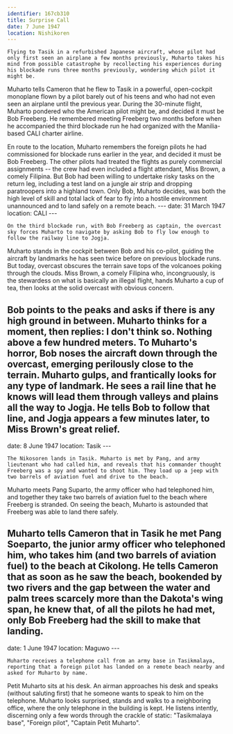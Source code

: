 ```yaml
---
identifier: 167cb310
title: Surprise Call
date: 7 June 1947 
location: Nishikoren
---
```


``` synopsis
Flying to Tasik in a refurbished Japanese aircraft, whose pilot had only first seen an airplane a few months previously, Muharto takes his mind from possible catastrophe by recollecting his experiences during his blockade runs three months previously, wondering which pilot it might be.
```

Muharto tells Cameron that he flew to Tasik in a powerful, open-cockpit
monoplane flown by a pilot barely out of his teens and who had not even
seen an airplane until the previous year. During the 30-minute flight,
Muharto pondered who the American pilot might be, and decided it must be
Bob Freeberg. He remembered meeting Freeberg two months before when he
accompanied the third blockade run he had organized with the
Manilia-based CALI charter airline.

En route to the location, Muharto remembers the foreign pilots he had
commissioned for blockade runs earlier in the year, and decided it must
be Bob Freeberg. The other pilots had treated the flights as purely
commercial assignments -- the crew had even included a flight attendant,
Miss Brown, a comely Filipina. But Bob had been willing to undertake
risky tasks on the return leg, including a test land on a jungle air
strip and dropping paratroopers into a highland town. Only Bob, Muharto
decides, was both the high level of skill and total lack of fear to fly
into a hostile environment unannounced and to land safely on a remote
beach. --- date: 31 March 1947 location: CALI ---

``` {.synopsis}
On the third blockade run, with Bob Freeberg as captain, the overcast sky forces Muharto to navigate by asking Bob to fly low enough to follow the railway line to Jogja. 
```

Muharto stands in the cockpit between Bob and his co-pilot, guiding the
aircraft by landmarks he has seen twice before on previous blockade
runs. But today, overcast obscures the terrain save tops of the
volcanoes poking through the clouds. Miss Brown, a comely Filipina who,
incongruously, is the stewardess on what is basically an illegal flight,
hands Muharto a cup of tea, then looks at the solid overcast with
obvious concern.

Bob points to the peaks and asks if there is any high ground in between. Muharto thinks for a moment, then replies: I don't think so. Nothing above a few hundred meters. To Muharto's horror, Bob noses the aircraft down through the overcast, emerging perilously close to the terrain. Muharto gulps, and frantically looks for any type of landmark. He sees a rail line that he knows will lead them through valleys and plains all the way to Jogja. He tells Bob to follow that line, and Jogja appears a few minutes later, to Miss Brown's great relief.
------------------------------------------------------------------------------------------------------------------------------------------------------------------------------------------------------------------------------------------------------------------------------------------------------------------------------------------------------------------------------------------------------------------------------------------------------------------------------------------------------------------------------------------------------------------

date: 8 June 1947 location: Tasik ---

``` {.treatment}
The Nikosoren lands in Tasik. Muharto is met by Pang, and army lieutenant who had called him, and reveals that his commander thought Freeberg was a spy and wanted to shoot him. They load up a jeep with two barrels of aviation fuel and drive to the beach. 
```

Muharto meets Pang Suparto, the army officer who had telephoned him, and
together they take two barrels of aviation fuel to the beach where
Freeberg is stranded. On seeing the beach, Muharto is astounded that
Freeberg was able to land there safely.

Muharto tells Cameron that in Tasik he met Pang Soeparto, the junior army officer who telephoned him, who takes him (and two barrels of aviation fuel) to the beach at Cikolong. He tells Cameron that as soon as he saw the beach, bookended by two rivers and the gap between the water and palm trees scarcely more than the Dakota's wing span, he knew that, of all the pilots he had met, only Bob Freeberg had the skill to make that landing.
-----------------------------------------------------------------------------------------------------------------------------------------------------------------------------------------------------------------------------------------------------------------------------------------------------------------------------------------------------------------------------------------------------------------------------------------------------

date: 1 June 1947 location: Maguwo ---

``` {.synopsis}
Muharto receives a telephone call from an army base in Tasikmalaya, reporting that a foreign pilot has landed on a remote beach nearby and asked for Muharto by name.   
```

Petit Muharto sits at his desk. An airman approaches his desk and speaks
(without saluting first) that he someone wants to speak to him on the
telephone. Muharto looks surprised, stands and walks to a neighboring
office, where the only telephone in the building is kept. He listens
intently, discerning only a few words through the crackle of static:
"Tasikmalaya base", "Foreign pilot", "Captain Petit Muharto".
